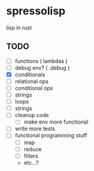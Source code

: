 # spressolisp
lisp in rust


## TODO
- [ ] functions ( lambdas )
- [ ] debug env? ( .debug )
- [X] conditionals
- [ ] relational ops
- [ ] conditional ops
- [ ] strings
- [ ] loops
- [ ] strings
- [ ] cleanup code
  - [ ] make env more functional
- [ ] write more tests
- [ ] functional programming stuff
  - [ ] map
  - [ ] reduce
  - [ ] filters
  - etc...?
